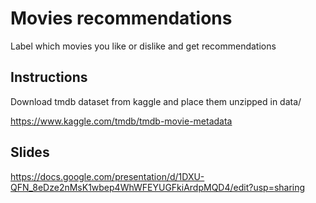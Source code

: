 # Movies recommendations

Label which movies you like or dislike and get recommendations

## Instructions

Download tmdb dataset from kaggle and place them unzipped in data/

https://www.kaggle.com/tmdb/tmdb-movie-metadata

## Slides

https://docs.google.com/presentation/d/1DXU-QFN_8eDze2nMsK1wbep4WhWFEYUGFkiArdpMQD4/edit?usp=sharing
